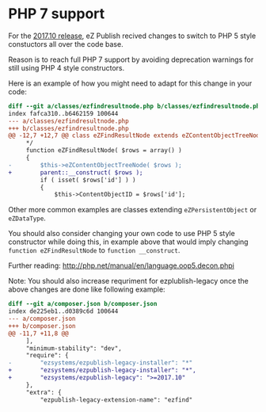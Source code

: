 # PHP 7 support


For the [2017.10 release](https://github.com/ezsystems/ezpublish-legacy/releases/tag/v2017.10.0),
eZ Publish recived changes to switch to PHP 5 style constuctors all over the code base.

Reason is to reach full PHP 7 support by avoiding deprecation warnings for still using PHP 4
style constructors.

Here is an example of how you might need to adapt for this change in your code:

```diff
diff --git a/classes/ezfindresultnode.php b/classes/ezfindresultnode.php
index fafca310..b6462159 100644
--- a/classes/ezfindresultnode.php
+++ b/classes/ezfindresultnode.php
@@ -12,7 +12,7 @@ class eZFindResultNode extends eZContentObjectTreeNode
     */
     function eZFindResultNode( $rows = array() )
     {
-        $this->eZContentObjectTreeNode( $rows );
+        parent::__construct( $rows );
         if ( isset( $rows['id'] ) )
         {
             $this->ContentObjectID = $rows['id'];
```

Other more common examples are classes extending `eZPersistentObject` or `eZDataType`.

You should also consider changing your own code to use PHP 5 style constructor while doing this,
in example above that would imply changing `function eZFindResultNode` to `function __construct`.

Further reading: http://php.net/manual/en/language.oop5.decon.phpi


Note: You should also increase requriment for ezplublish-legacy once the above changes are done like following example:
```diff
diff --git a/composer.json b/composer.json
index de225eb1..d0389c6d 100644
--- a/composer.json
+++ b/composer.json
@@ -11,7 +11,8 @@
     ],
     "minimum-stability": "dev",
     "require": {
-        "ezsystems/ezpublish-legacy-installer": "*"
+        "ezsystems/ezpublish-legacy-installer": "*",
+        "ezsystems/ezpublish-legacy": ">=2017.10"
     },
     "extra": {
         "ezpublish-legacy-extension-name": "ezfind"
```


